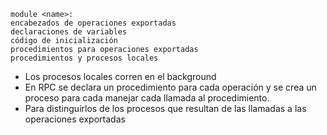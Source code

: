 ```
module <name>:
encabezados de operaciones exportadas
declaraciones de variables
código de inicialización
procedimientos para operaciones exportadas
procedimientos y procesos locales
```
- Los procesos locales corren en el background
- En RPC se declara un procedimiento para cada operación y se crea un proceso para cada manejar cada llamada al procedimiento.
- Para distinguirlos de los procesos que resultan de las llamadas a las operaciones exportadas